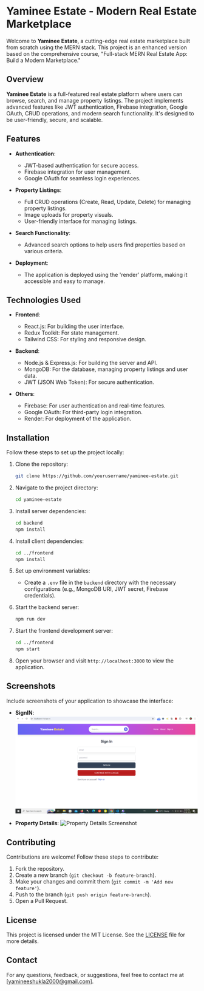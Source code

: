 # **Yaminee Estate - Modern Real Estate Marketplace**

Welcome to **Yaminee Estate**, a cutting-edge real estate marketplace built from scratch using the MERN stack. This project is an enhanced version based on the comprehensive course, "Full-stack MERN Real Estate App: Build a Modern Marketplace."

## **Overview**
**Yaminee Estate** is a full-featured real estate platform where users can browse, search, and manage property listings. The project implements advanced features like JWT authentication, Firebase integration, Google OAuth, CRUD operations, and modern search functionality. It's designed to be user-friendly, secure, and scalable.

## **Features**
- **Authentication**:
  - JWT-based authentication for secure access.
  - Firebase integration for user management.
  - Google OAuth for seamless login experiences.

- **Property Listings**:
  - Full CRUD operations (Create, Read, Update, Delete) for managing property listings.
  - Image uploads for property visuals.
  - User-friendly interface for managing listings.

- **Search Functionality**:
  - Advanced search options to help users find properties based on various criteria.

- **Deployment**:
  - The application is deployed using the 'render' platform, making it accessible and easy to manage.

## **Technologies Used**
- **Frontend**:
  - React.js: For building the user interface.
  - Redux Toolkit: For state management.
  - Tailwind CSS: For styling and responsive design.

- **Backend**:
  - Node.js & Express.js: For building the server and API.
  - MongoDB: For the database, managing property listings and user data.
  - JWT (JSON Web Token): For secure authentication.

- **Others**:
  - Firebase: For user authentication and real-time features.
  - Google OAuth: For third-party login integration.
  - Render: For deployment of the application.

## **Installation**
Follow these steps to set up the project locally:

1. Clone the repository:
    ```bash
    git clone https://github.com/yourusername/yaminee-estate.git
    ```

2. Navigate to the project directory:
    ```bash
    cd yaminee-estate
    ```

3. Install server dependencies:
    ```bash
    cd backend
    npm install
    ```

4. Install client dependencies:
    ```bash
    cd ../frontend
    npm install
    ```

5. Set up environment variables:
    - Create a `.env` file in the `backend` directory with the necessary configurations (e.g., MongoDB URI, JWT secret, Firebase credentials).

6. Start the backend server:
    ```bash
    npm run dev
    ```

7. Start the frontend development server:
    ```bash
    cd ../frontend
    npm start
    ```

8. Open your browser and visit `http://localhost:3000` to view the application.

## **Screenshots**
Include screenshots of your application to showcase the interface:

- **SignIN**:
  ![Homepage Screenshot](assests/signIn.png)
  
- **Property Details**:
  ![Property Details Screenshot](path/to/your/property-details-screenshot.png)

## **Contributing**
Contributions are welcome! Follow these steps to contribute:

1. Fork the repository.
2. Create a new branch (`git checkout -b feature-branch`).
3. Make your changes and commit them (`git commit -m 'Add new feature'`).
4. Push to the branch (`git push origin feature-branch`).
5. Open a Pull Request.

## **License**
This project is licensed under the MIT License. See the [LICENSE](LICENSE) file for more details.

## **Contact**
For any questions, feedback, or suggestions, feel free to contact me at [yamineeshukla2000@gmail.com].
